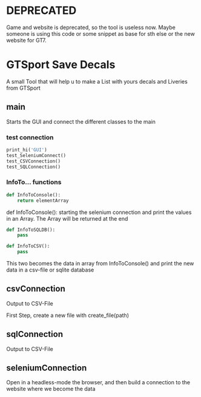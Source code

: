 # DEPRECATED 

Game and website is deprecated, so the tool is useless now. Maybe someone is using this code or some snippet as base for sth else or the new website for GT7.

# GTSport Save Decals

A small Tool that will help u to make a List with yours decals and Liveries from GTSport

## main

Starts the GUI and connect the different classes to the main

### test connection 

```python
print_hi('GUI')
test_SeleniumConnect()
test_CSVConnection()
test_SQLConnection()
```
### InfoTo... functions

```python
def InfoToConsole():
    return elementArray
```
def InfoToConsole(): starting the selenium connection and print the values in an Array. The Array will be returned at the end 
```python
def InfoToSQLDB():
    pass

def InfoToCSV():
    pass
``` 

This two becomes the data in array from InfoToConsole() and print the new data in a csv-file or sqlite database

## csvConnection

Output to CSV-File

First Step, create a new file with create_file(path)


## sqlConnection

Output to CSV-File

## seleniumConnection

Open in a headless-mode the browser, and then build a connection to the website where we become the data
